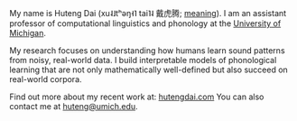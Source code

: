 My name is Huteng Dai (xu˨˩tʰəŋ˧˥ tai˥˨ 戴虎腾; [meaning](https://www.pinterest.com/pin/281826889168185122/)). I am an assistant professor of computational linguistics and phonology at the [University of Michigan](https://lsa.umich.edu/linguistics). 

My research focuses on understanding how humans learn sound patterns from noisy, real-world data. I build interpretable models of phonological learning that are not only mathematically well-defined but also succeed on real-world corpora.

Find out more about my recent work at: [hutengdai.com](https://hutengdai.com) You can also contact me at [huteng@umich.edu](mailto:huteng@umich.edu).
